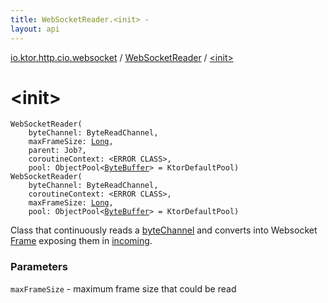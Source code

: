 ```yaml
---
title: WebSocketReader.<init> - 
layout: api
---
```


<div class='api-docs-breadcrumbs'><a href="../index.html">io.ktor.http.cio.websocket</a> / <a href="index.html">WebSocketReader</a> / <a href="./-init-.html">&lt;init&gt;</a></div>

# &lt;init&gt;

<div class="overload-group" markdown="1">

<div class="signature"><code><span class="identifier">WebSocketReader</span><span class="symbol">(</span><br/>&nbsp;&nbsp;&nbsp;&nbsp;<span class="parameterName" id="io.ktor.http.cio.websocket.WebSocketReader$<init>(kotlinx.coroutines.io.ByteReadChannel, kotlin.Long, kotlinx.coroutines.Job, , kotlinx.io.pool.ObjectPool((java.nio.ByteBuffer)))/byteChannel">byteChannel</span><span class="symbol">:</span>&nbsp;<span class="identifier">ByteReadChannel</span><span class="symbol">, </span><br/>&nbsp;&nbsp;&nbsp;&nbsp;<span class="parameterName" id="io.ktor.http.cio.websocket.WebSocketReader$<init>(kotlinx.coroutines.io.ByteReadChannel, kotlin.Long, kotlinx.coroutines.Job, , kotlinx.io.pool.ObjectPool((java.nio.ByteBuffer)))/maxFrameSize">maxFrameSize</span><span class="symbol">:</span>&nbsp;<a href="https://kotlinlang.org/api/latest/jvm/stdlib/kotlin/-long/index.html"><span class="identifier">Long</span></a><span class="symbol">, </span><br/>&nbsp;&nbsp;&nbsp;&nbsp;<span class="parameterName" id="io.ktor.http.cio.websocket.WebSocketReader$<init>(kotlinx.coroutines.io.ByteReadChannel, kotlin.Long, kotlinx.coroutines.Job, , kotlinx.io.pool.ObjectPool((java.nio.ByteBuffer)))/parent">parent</span><span class="symbol">:</span>&nbsp;<span class="identifier">Job</span><span class="symbol">?</span><span class="symbol">, </span><br/>&nbsp;&nbsp;&nbsp;&nbsp;<span class="parameterName" id="io.ktor.http.cio.websocket.WebSocketReader$<init>(kotlinx.coroutines.io.ByteReadChannel, kotlin.Long, kotlinx.coroutines.Job, , kotlinx.io.pool.ObjectPool((java.nio.ByteBuffer)))/coroutineContext">coroutineContext</span><span class="symbol">:</span>&nbsp;<span class="identifier">&lt;ERROR CLASS&gt;</span><span class="symbol">, </span><br/>&nbsp;&nbsp;&nbsp;&nbsp;<span class="parameterName" id="io.ktor.http.cio.websocket.WebSocketReader$<init>(kotlinx.coroutines.io.ByteReadChannel, kotlin.Long, kotlinx.coroutines.Job, , kotlinx.io.pool.ObjectPool((java.nio.ByteBuffer)))/pool">pool</span><span class="symbol">:</span>&nbsp;<span class="identifier">ObjectPool</span><span class="symbol">&lt;</span><a href="http://docs.oracle.com/javase/6/docs/api/java/nio/ByteBuffer.html"><span class="identifier">ByteBuffer</span></a><span class="symbol">&gt;</span>&nbsp;<span class="symbol">=</span>&nbsp;KtorDefaultPool<span class="symbol">)</span></code></div>

</div>
<div class="overload-group" markdown="1">

<div class="signature"><code><span class="identifier">WebSocketReader</span><span class="symbol">(</span><br/>&nbsp;&nbsp;&nbsp;&nbsp;<span class="parameterName" id="io.ktor.http.cio.websocket.WebSocketReader$<init>(kotlinx.coroutines.io.ByteReadChannel, , kotlin.Long, kotlinx.io.pool.ObjectPool((java.nio.ByteBuffer)))/byteChannel">byteChannel</span><span class="symbol">:</span>&nbsp;<span class="identifier">ByteReadChannel</span><span class="symbol">, </span><br/>&nbsp;&nbsp;&nbsp;&nbsp;<span class="parameterName" id="io.ktor.http.cio.websocket.WebSocketReader$<init>(kotlinx.coroutines.io.ByteReadChannel, , kotlin.Long, kotlinx.io.pool.ObjectPool((java.nio.ByteBuffer)))/coroutineContext">coroutineContext</span><span class="symbol">:</span>&nbsp;<span class="identifier">&lt;ERROR CLASS&gt;</span><span class="symbol">, </span><br/>&nbsp;&nbsp;&nbsp;&nbsp;<span class="parameterName" id="io.ktor.http.cio.websocket.WebSocketReader$<init>(kotlinx.coroutines.io.ByteReadChannel, , kotlin.Long, kotlinx.io.pool.ObjectPool((java.nio.ByteBuffer)))/maxFrameSize">maxFrameSize</span><span class="symbol">:</span>&nbsp;<a href="https://kotlinlang.org/api/latest/jvm/stdlib/kotlin/-long/index.html"><span class="identifier">Long</span></a><span class="symbol">, </span><br/>&nbsp;&nbsp;&nbsp;&nbsp;<span class="parameterName" id="io.ktor.http.cio.websocket.WebSocketReader$<init>(kotlinx.coroutines.io.ByteReadChannel, , kotlin.Long, kotlinx.io.pool.ObjectPool((java.nio.ByteBuffer)))/pool">pool</span><span class="symbol">:</span>&nbsp;<span class="identifier">ObjectPool</span><span class="symbol">&lt;</span><a href="http://docs.oracle.com/javase/6/docs/api/java/nio/ByteBuffer.html"><span class="identifier">ByteBuffer</span></a><span class="symbol">&gt;</span>&nbsp;<span class="symbol">=</span>&nbsp;KtorDefaultPool<span class="symbol">)</span></code></div>

Class that continuously reads a <a href="-init-.html#io.ktor.http.cio.websocket.WebSocketReader$<init>(kotlinx.coroutines.io.ByteReadChannel, , kotlin.Long, kotlinx.io.pool.ObjectPool((java.nio.ByteBuffer)))/byteChannel">byteChannel</a> and
converts into Websocket <a href="../-frame/index.html">Frame</a> exposing them in <a href="incoming.html">incoming</a>.

### Parameters

<code>maxFrameSize</code> - maximum frame size that could be read

</div>
